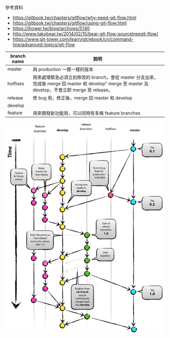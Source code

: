 
參考資料
- https://gitbook.tw/chapters/gitflow/why-need-git-flow.html
- https://gitbook.tw/chapters/gitflow/using-git-flow.html
- https://ihower.tw/blog/archives/5140
- http://www.takobear.tw/2014/02/15/bear-git-flow-sourcetreegit-flow/
- https://www.git-tower.com/learn/git/ebook/cn/command-line/advanced-topics/git-flow

branch name | 說明
------------|------
master      | 與 production  一模一樣的版本
hotfixes    | 用來處理緊急必須立刻修改的 branch。會從 master 分支出來，完成後 merge 回 master 和 develop" merge 至 master 及 develop，不會立即 merge 至 release。
release     | 修 bug 用，修正後，merge 回 master 和 develop
develop	    |
feature	    | 用來開發新功能用，可以同時有多條 feature branches

![Alt text](_images/git-flow-01.png)

